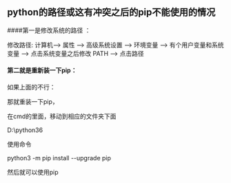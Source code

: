 ## python的路径或这有冲突之后的pip不能使用的情况 

####第一是修改系统的路径 ：

修改路径:  计算机--> 属性 --> 高级系统设置 --> 环境变量 --> 有个用户变量和系统变量 --> 点击系统变量之后修改 PATH --> 点击路径

#### 第二就是重新装一下pip：

如果上面的不行：

那就重装一下pip，

在cmd的里面，移动到相应的文件夹下面

D:\python36

使用命令

python3 -m pip install --upgrade pip 

然后就可以使用pip



